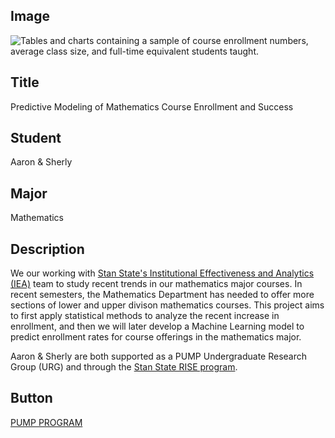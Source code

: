 ## Image

<img src="{{ url_for('static', filename='images/shirleyandaaron.png') }}" alt="Tables and charts containing a sample of course enrollment numbers, average class size, and full-time equivalent students taught.">

## Title

Predictive Modeling of Mathematics Course Enrollment and Success

## Student

Aaron &amp; Sherly

## Major

Mathematics

## Description

We our working with [Stan State's Institutional Effectiveness and Analytics (IEA)](https://www.csustan.edu/iea) team to study recent trends in our mathematics major courses. In recent semesters, the Mathematics Department has needed to offer more sections of lower and upper divison mathematics courses. This project aims to first apply statistical methods to analyze the recent increase in enrollment, and then we will later develop a Machine Learning model to predict enrollment rates for course offerings in the mathematics major.

Aaron &amp; Sherly are both supported as a PUMP Undergraduate Research Group (URG) and through the [Stan State RISE program](https://www.csustan.edu/STEM-success/research-and-immersion-stem-excellence).

## Button

<a href="http://www.pump-math.org/undergraduate-research-groups" class="button">PUMP PROGRAM</a>